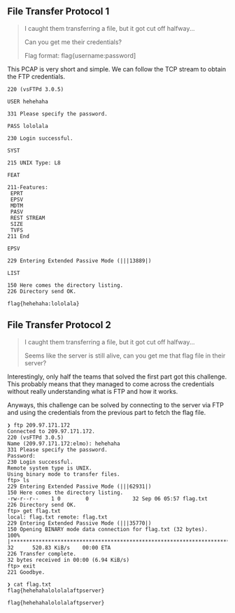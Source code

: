 ## File Transfer Protocol 1

> I caught them transferring a file, but it got cut off halfway...
> 
> Can you get me their credentials?
> 
> Flag format: flag{username:password]

This PCAP is very short and simple. We can follow the TCP stream to obtain the FTP credentials.

```
220 (vsFTPd 3.0.5)

USER hehehaha

331 Please specify the password.

PASS lololala

230 Login successful.

SYST

215 UNIX Type: L8

FEAT

211-Features:
 EPRT
 EPSV
 MDTM
 PASV
 REST STREAM
 SIZE
 TVFS
211 End

EPSV

229 Entering Extended Passive Mode (|||13889|)

LIST

150 Here comes the directory listing.
226 Directory send OK.
```

`flag{hehehaha:lololala}`

## File Transfer Protocol 2

> I caught them transferring a file, but it got cut off halfway...
>
> Seems like the server is still alive, can you get me that flag file in their server?

Interestingly, only half the teams that solved the first part got this challenge. This probably means that they managed to come across the credentials without really understanding what is FTP and how it works.

Anyways, this challenge can be solved by connecting to the server via FTP and using the credentials from the previous part to fetch the flag file.

```
❯ ftp 209.97.171.172
Connected to 209.97.171.172.
220 (vsFTPd 3.0.5)
Name (209.97.171.172:elmo): hehehaha
331 Please specify the password.
Password: 
230 Login successful.
Remote system type is UNIX.
Using binary mode to transfer files.
ftp> ls
229 Entering Extended Passive Mode (|||62931|)
150 Here comes the directory listing.
-rw-r--r--    1 0        0              32 Sep 06 05:57 flag.txt
226 Directory send OK.
ftp> get flag.txt
local: flag.txt remote: flag.txt
229 Entering Extended Passive Mode (|||35770|)
150 Opening BINARY mode data connection for flag.txt (32 bytes).
100% |************************************************************************************************************************|    32      520.83 KiB/s    00:00 ETA
226 Transfer complete.
32 bytes received in 00:00 (6.94 KiB/s)
ftp> exit
221 Goodbye.

❯ cat flag.txt 
flag{hehehahalololalaftpserver}
```

`flag{hehehahalololalaftpserver}`